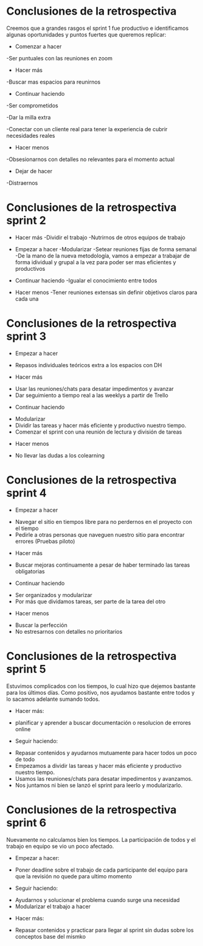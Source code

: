 # Conclusiones de la retrospectiva

Creemos que a grandes rasgos el sprint 1 fue productivo e identificamos algunas oportunidades y puntos fuertes que queremos replicar:

* Comenzar a hacer

-Ser puntuales con las reuniones en zoom

* Hacer más

-Buscar mas espacios para reunirnos

* Continuar haciendo

-Ser comprometidos 

-Dar la milla extra 

-Conectar con un cliente real para tener la experiencia de cubrir necesidades reales 

* Hacer menos

-Obsesionarnos con detalles no relevantes para el momento actual

* Dejar de hacer

-Distraernos  

# Conclusiones de la retrospectiva sprint 2

* Hacer más
-Dividir el trabajo 
-Nutrirnos de otros equipos de trabajo

* Empezar a hacer
-Modularizar
-Setear reuniones fijas de forma semanal
-De la mano de la nueva metodología, vamos a empezar a trabajar de forma idividual y grupal a la vez para poder ser mas eficientes y productivos

* Continuar haciendo 
-Igualar el conocimiento entre todos

* Hacer menos
-Tener reuniones extensas sin definir objetivos claros para cada una

# Conclusiones de la retrospectiva sprint 3

* Empezar a hacer
- Repasos individuales teóricos extra a los espacios con DH

* Hacer más 
- Usar las reuniones/chats para desatar impedimentos y avanzar
- Dar seguimiento a tiempo real a las weeklys a partir de Trello

* Continuar haciendo 
- Modularizar
- Dividir las tareas y hacer más eficiente y productivo nuestro tiempo.
- Comenzar el sprint con una reunión de lectura y división de tareas

* Hacer menos 
- No llevar las dudas a los colearning

# Conclusiones de la retrospectiva sprint 4 

* Empezar a hacer 
- Navegar el sitio en tiempos libre para no perdernos en el proyecto con el tiempo 
- Pedirle a otras personas que naveguen nuestro sitio para encontrar errores (Pruebas piloto)

* Hacer más 
- Buscar mejoras continuamente a pesar de haber terminado las tareas obligatorias

* Continuar haciendo
- Ser organizados y modularizar
- Por más que dividamos tareas, ser parte de la tarea del otro 

* Hacer menos
-  Buscar la perfección
-  No estresarnos con detalles no prioritarios 

# Conclusiones de la retrospectiva sprint 5 

Estuvimos complicados con los tiempos, lo cual hizo que dejemos bastante para los últimos días.
Como positivo, nos ayudamos bastante entre todos y lo sacamos adelante sumando todos.

* Hacer más: 
- planificar y aprender a buscar documentación o resolucion de errores online

* Seguir haciendo: 
- Repasar contenidos y ayudarnos mutuamente para hacer todos un poco de todo
- Empezamos a dividir las tareas y hacer más eficiente y productivo nuestro tiempo.
- Usamos las reuniones/chats para desatar impedimentos y avanzamos.
- Nos juntamos ni bien se lanzó el sprint para leerlo y modularizarlo.

# Conclusiones de la retrospectiva sprint 6

Nuevamente no calculamos bien los tiempos. La participación de todos y el trabajo en equipo se vio un poco afectado. 

* Empezar a hacer:
- Poner deadline sobre el trabajo de cada participante del equipo para que la revisión no quede para ultimo momento

* Seguir haciendo: 
- Ayudarnos y solucionar el problema cuando surge una necesidad
- Modularizar el trabajo a hacer 

* Hacer más: 
- Repasar contenidos y practicar para llegar al sprint sin dudas sobre los conceptos base del mismko 

